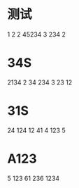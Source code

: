 # 测试
1
2
2
45234
3
234
2
# 34S
2134
2
34
234
3
23
12
# 31S
24
124
12
41
4
123
5
# A123
5
123
61
236
1234